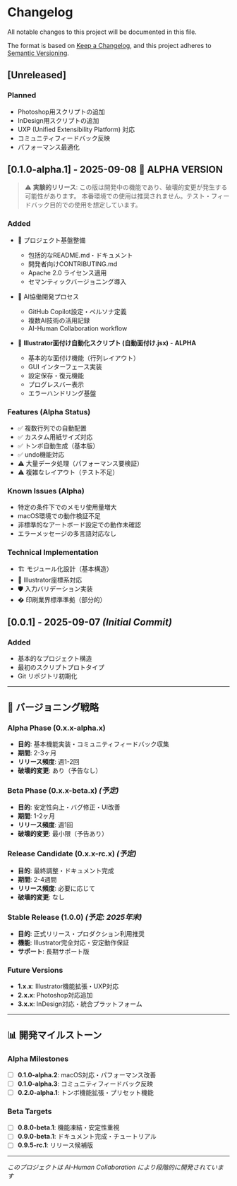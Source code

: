 # Changelog

All notable changes to this project will be documented in this file.

The format is based on [Keep a Changelog](https://keepachangelog.com/en/1.0.0/),
and this project adheres to [Semantic Versioning](https://semver.org/spec/v2.0.0.html).

## [Unreleased]

### Planned
- Photoshop用スクリプトの追加
- InDesign用スクリプトの追加  
- UXP (Unified Extensibility Platform) 対応
- コミュニティフィードバック反映
- パフォーマンス最適化

## [0.1.0-alpha.1] - 2025-09-08 🚧 **ALPHA VERSION**

> ⚠️ **実験的リリース**: この版は開発中の機能であり、破壊的変更が発生する可能性があります。
> 本番環境での使用は推奨されません。テスト・フィードバック目的での使用を想定しています。

### Added
- 📝 プロジェクト基盤整備
  - 包括的なREADME.md・ドキュメント
  - 開発者向けCONTRIBUTING.md
  - Apache 2.0 ライセンス適用
  - セマンティックバージョニング導入

- 🤖 AI協働開発プロセス
  - GitHub Copilot設定・ペルソナ定義
  - 複数AI技術の活用記録
  - AI-Human Collaboration workflow

- 🎨 **Illustrator面付け自動化スクリプト (自動面付け.jsx)** - **ALPHA**
  - 基本的な面付け機能（行列レイアウト）
  - GUI インターフェース実装
  - 設定保存・復元機能
  - プログレスバー表示
  - エラーハンドリング基盤

### Features (Alpha Status)
- ✅ 複数行列での自動配置
- ✅ カスタム用紙サイズ対応
- ✅ トンボ自動生成（基本版）
- ✅ undo機能対応
- ⚠️ 大量データ処理（パフォーマンス要検証）
- ⚠️ 複雑なレイアウト（テスト不足）

### Known Issues (Alpha)
- 特定の条件下でのメモリ使用量増大
- macOS環境での動作検証不足
- 非標準的なアートボード設定での動作未確認
- エラーメッセージの多言語対応なし

### Technical Implementation
- 🏗️ モジュール化設計（基本構造）
- 📏 Illustrator座標系対応
- 🛡️ 入力バリデーション実装
- � 印刷業界標準準拠（部分的）

## [0.0.1] - 2025-09-07 *(Initial Commit)*

### Added
- 基本的なプロジェクト構造
- 最初のスクリプトプロトタイプ
- Git リポジトリ初期化

---

## 🔄 バージョニング戦略

### Alpha Phase (0.x.x-alpha.x)
- **目的**: 基本機能実装・コミュニティフィードバック収集
- **期間**: 2-3ヶ月
- **リリース頻度**: 週1-2回
- **破壊的変更**: あり（予告なし）

### Beta Phase (0.x.x-beta.x) *(予定)*
- **目的**: 安定性向上・バグ修正・UI改善
- **期間**: 1-2ヶ月  
- **リリース頻度**: 週1回
- **破壊的変更**: 最小限（予告あり）

### Release Candidate (0.x.x-rc.x) *(予定)*
- **目的**: 最終調整・ドキュメント完成
- **期間**: 2-4週間
- **リリース頻度**: 必要に応じて
- **破壊的変更**: なし

### Stable Release (1.0.0) *(予定: 2025年末)*
- **目的**: 正式リリース・プロダクション利用推奨
- **機能**: Illustrator完全対応・安定動作保証
- **サポート**: 長期サポート版

### Future Versions
- **1.x.x**: Illustrator機能拡張・UXP対応
- **2.x.x**: Photoshop対応追加
- **3.x.x**: InDesign対応・統合プラットフォーム

---

## 📊 開発マイルストーン

### Alpha Milestones
- [ ] **0.1.0-alpha.2**: macOS対応・パフォーマンス改善
- [ ] **0.1.0-alpha.3**: コミュニティフィードバック反映
- [ ] **0.2.0-alpha.1**: トンボ機能拡張・プリセット機能

### Beta Targets  
- [ ] **0.8.0-beta.1**: 機能凍結・安定性重視
- [ ] **0.9.0-beta.1**: ドキュメント完成・チュートリアル
- [ ] **0.9.5-rc.1**: リリース候補版

---

*このプロジェクトは AI-Human Collaboration により段階的に開発されています*
